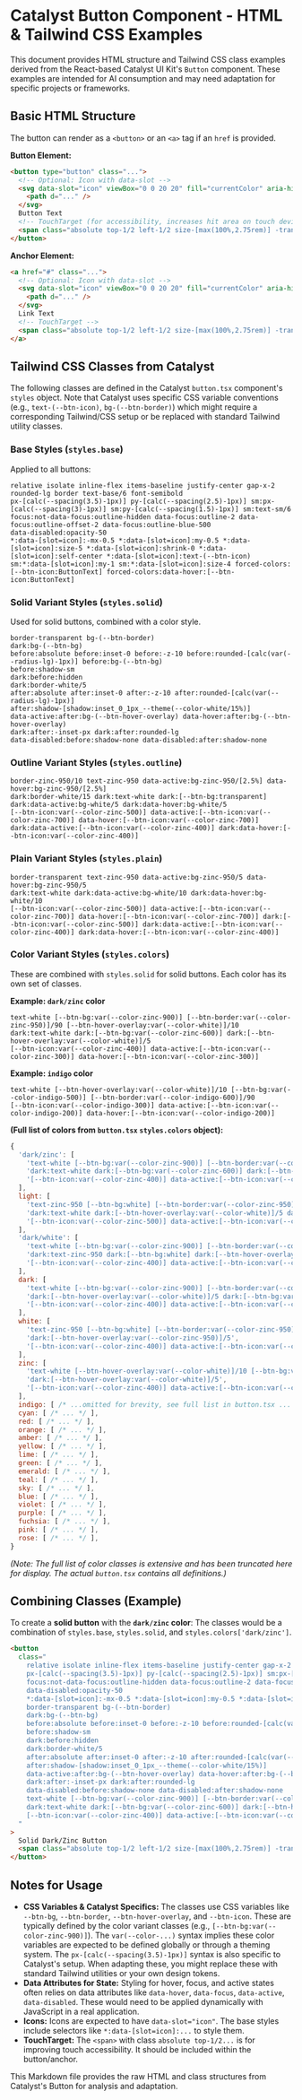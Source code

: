 # Catalyst Button Component - HTML & Tailwind CSS Examples

This document provides HTML structure and Tailwind CSS class examples derived from the React-based Catalyst UI Kit's `Button` component. These examples are intended for AI consumption and may need adaptation for specific projects or frameworks.

## Basic HTML Structure

The button can render as a `<button>` or an `<a>` tag if an `href` is provided.

**Button Element:**
```html
<button type="button" class="...">
  <!-- Optional: Icon with data-slot -->
  <svg data-slot="icon" viewBox="0 0 20 20" fill="currentColor" aria-hidden="true">
    <path d="..." />
  </svg>
  Button Text
  <!-- TouchTarget (for accessibility, increases hit area on touch devices) -->
  <span class="absolute top-1/2 left-1/2 size-[max(100%,2.75rem)] -translate-x-1/2 -translate-y-1/2 pointer-fine:hidden" aria-hidden="true"></span>
</button>
```

**Anchor Element:**
```html
<a href="#" class="...">
  <!-- Optional: Icon with data-slot -->
  <svg data-slot="icon" viewBox="0 0 20 20" fill="currentColor" aria-hidden="true">
    <path d="..." />
  </svg>
  Link Text
  <!-- TouchTarget -->
  <span class="absolute top-1/2 left-1/2 size-[max(100%,2.75rem)] -translate-x-1/2 -translate-y-1/2 pointer-fine:hidden" aria-hidden="true"></span>
</a>
```

## Tailwind CSS Classes from Catalyst

The following classes are defined in the Catalyst `button.tsx` component's `styles` object. Note that Catalyst uses specific CSS variable conventions (e.g., `text-(--btn-icon)`, `bg-(--btn-border)`) which might require a corresponding Tailwind/CSS setup or be replaced with standard Tailwind utility classes.

### Base Styles (`styles.base`)
Applied to all buttons:
```plaintext
relative isolate inline-flex items-baseline justify-center gap-x-2 rounded-lg border text-base/6 font-semibold
px-[calc(--spacing(3.5)-1px)] py-[calc(--spacing(2.5)-1px)] sm:px-[calc(--spacing(3)-1px)] sm:py-[calc(--spacing(1.5)-1px)] sm:text-sm/6
focus:not-data-focus:outline-hidden data-focus:outline-2 data-focus:outline-offset-2 data-focus:outline-blue-500
data-disabled:opacity-50
*:data-[slot=icon]:-mx-0.5 *:data-[slot=icon]:my-0.5 *:data-[slot=icon]:size-5 *:data-[slot=icon]:shrink-0 *:data-[slot=icon]:self-center *:data-[slot=icon]:text-(--btn-icon) sm:*:data-[slot=icon]:my-1 sm:*:data-[slot=icon]:size-4 forced-colors:[--btn-icon:ButtonText] forced-colors:data-hover:[--btn-icon:ButtonText]
```

### Solid Variant Styles (`styles.solid`)
Used for solid buttons, combined with a color style.
```plaintext
border-transparent bg-(--btn-border)
dark:bg-(--btn-bg)
before:absolute before:inset-0 before:-z-10 before:rounded-[calc(var(--radius-lg)-1px)] before:bg-(--btn-bg)
before:shadow-sm
dark:before:hidden
dark:border-white/5
after:absolute after:inset-0 after:-z-10 after:rounded-[calc(var(--radius-lg)-1px)]
after:shadow-[shadow:inset_0_1px_--theme(--color-white/15%)]
data-active:after:bg-(--btn-hover-overlay) data-hover:after:bg-(--btn-hover-overlay)
dark:after:-inset-px dark:after:rounded-lg
data-disabled:before:shadow-none data-disabled:after:shadow-none
```

### Outline Variant Styles (`styles.outline`)
```plaintext
border-zinc-950/10 text-zinc-950 data-active:bg-zinc-950/[2.5%] data-hover:bg-zinc-950/[2.5%]
dark:border-white/15 dark:text-white dark:[--btn-bg:transparent] dark:data-active:bg-white/5 dark:data-hover:bg-white/5
[--btn-icon:var(--color-zinc-500)] data-active:[--btn-icon:var(--color-zinc-700)] data-hover:[--btn-icon:var(--color-zinc-700)] dark:data-active:[--btn-icon:var(--color-zinc-400)] dark:data-hover:[--btn-icon:var(--color-zinc-400)]
```

### Plain Variant Styles (`styles.plain`)
```plaintext
border-transparent text-zinc-950 data-active:bg-zinc-950/5 data-hover:bg-zinc-950/5
dark:text-white dark:data-active:bg-white/10 dark:data-hover:bg-white/10
[--btn-icon:var(--color-zinc-500)] data-active:[--btn-icon:var(--color-zinc-700)] data-hover:[--btn-icon:var(--color-zinc-700)] dark:[--btn-icon:var(--color-zinc-500)] dark:data-active:[--btn-icon:var(--color-zinc-400)] dark:data-hover:[--btn-icon:var(--color-zinc-400)]
```

### Color Variant Styles (`styles.colors`)
These are combined with `styles.solid` for solid buttons. Each color has its own set of classes.

**Example: `dark/zinc` color**
```plaintext
text-white [--btn-bg:var(--color-zinc-900)] [--btn-border:var(--color-zinc-950)]/90 [--btn-hover-overlay:var(--color-white)]/10
dark:text-white dark:[--btn-bg:var(--color-zinc-600)] dark:[--btn-hover-overlay:var(--color-white)]/5
[--btn-icon:var(--color-zinc-400)] data-active:[--btn-icon:var(--color-zinc-300)] data-hover:[--btn-icon:var(--color-zinc-300)]
```

**Example: `indigo` color**
```plaintext
text-white [--btn-hover-overlay:var(--color-white)]/10 [--btn-bg:var(--color-indigo-500)] [--btn-border:var(--color-indigo-600)]/90
[--btn-icon:var(--color-indigo-300)] data-active:[--btn-icon:var(--color-indigo-200)] data-hover:[--btn-icon:var(--color-indigo-200)]
```

**(Full list of colors from `button.tsx` `styles.colors` object):**
```javascript
{
  'dark/zinc': [
    'text-white [--btn-bg:var(--color-zinc-900)] [--btn-border:var(--color-zinc-950)]/90 [--btn-hover-overlay:var(--color-white)]/10',
    'dark:text-white dark:[--btn-bg:var(--color-zinc-600)] dark:[--btn-hover-overlay:var(--color-white)]/5',
    '[--btn-icon:var(--color-zinc-400)] data-active:[--btn-icon:var(--color-zinc-300)] data-hover:[--btn-icon:var(--color-zinc-300)]',
  ],
  light: [
    'text-zinc-950 [--btn-bg:white] [--btn-border:var(--color-zinc-950)]/10 [--btn-hover-overlay:var(--color-zinc-950)]/[2.5%] data-active:[--btn-border:var(--color-zinc-950)]/15 data-hover:[--btn-border:var(--color-zinc-950)]/15',
    'dark:text-white dark:[--btn-hover-overlay:var(--color-white)]/5 dark:[--btn-bg:var(--color-zinc-800)]',
    '[--btn-icon:var(--color-zinc-500)] data-active:[--btn-icon:var(--color-zinc-700)] data-hover:[--btn-icon:var(--color-zinc-700)] dark:[--btn-icon:var(--color-zinc-500)] dark:data-active:[--btn-icon:var(--color-zinc-400)] dark:data-hover:[--btn-icon:var(--color-zinc-400)]',
  ],
  'dark/white': [
    'text-white [--btn-bg:var(--color-zinc-900)] [--btn-border:var(--color-zinc-950)]/90 [--btn-hover-overlay:var(--color-white)]/10',
    'dark:text-zinc-950 dark:[--btn-bg:white] dark:[--btn-hover-overlay:var(--color-zinc-950)]/5',
    '[--btn-icon:var(--color-zinc-400)] data-active:[--btn-icon:var(--color-zinc-300)] data-hover:[--btn-icon:var(--color-zinc-300)] dark:[--btn-icon:var(--color-zinc-500)] dark:data-active:[--btn-icon:var(--color-zinc-400)] dark:data-hover:[--btn-icon:var(--color-zinc-400)]',
  ],
  dark: [
    'text-white [--btn-bg:var(--color-zinc-900)] [--btn-border:var(--color-zinc-950)]/90 [--btn-hover-overlay:var(--color-white)]/10',
    'dark:[--btn-hover-overlay:var(--color-white)]/5 dark:[--btn-bg:var(--color-zinc-800)]',
    '[--btn-icon:var(--color-zinc-400)] data-active:[--btn-icon:var(--color-zinc-300)] data-hover:[--btn-icon:var(--color-zinc-300)]',
  ],
  white: [
    'text-zinc-950 [--btn-bg:white] [--btn-border:var(--color-zinc-950)]/10 [--btn-hover-overlay:var(--color-zinc-950)]/[2.5%] data-active:[--btn-border:var(--color-zinc-950)]/15 data-hover:[--btn-border:var(--color-zinc-950)]/15',
    'dark:[--btn-hover-overlay:var(--color-zinc-950)]/5',
    '[--btn-icon:var(--color-zinc-400)] data-active:[--btn-icon:var(--color-zinc-500)] data-hover:[--btn-icon:var(--color-zinc-500)]',
  ],
  zinc: [
    'text-white [--btn-hover-overlay:var(--color-white)]/10 [--btn-bg:var(--color-zinc-600)] [--btn-border:var(--color-zinc-700)]/90',
    'dark:[--btn-hover-overlay:var(--color-white)]/5',
    '[--btn-icon:var(--color-zinc-400)] data-active:[--btn-icon:var(--color-zinc-300)] data-hover:[--btn-icon:var(--color-zinc-300)]',
  ],
  indigo: [ /* ...omitted for brevity, see full list in button.tsx ... */ ],
  cyan: [ /* ... */ ],
  red: [ /* ... */ ],
  orange: [ /* ... */ ],
  amber: [ /* ... */ ],
  yellow: [ /* ... */ ],
  lime: [ /* ... */ ],
  green: [ /* ... */ ],
  emerald: [ /* ... */ ],
  teal: [ /* ... */ ],
  sky: [ /* ... */ ],
  blue: [ /* ... */ ],
  violet: [ /* ... */ ],
  purple: [ /* ... */ ],
  fuchsia: [ /* ... */ ],
  pink: [ /* ... */ ],
  rose: [ /* ... */ ],
}
```
*(Note: The full list of color classes is extensive and has been truncated here for display. The actual `button.tsx` contains all definitions.)*

## Combining Classes (Example)

To create a **solid button** with the **`dark/zinc` color**:
The classes would be a combination of `styles.base`, `styles.solid`, and `styles.colors['dark/zinc']`.

```html
<button 
  class="
    relative isolate inline-flex items-baseline justify-center gap-x-2 rounded-lg border text-base/6 font-semibold
    px-[calc(--spacing(3.5)-1px)] py-[calc(--spacing(2.5)-1px)] sm:px-[calc(--spacing(3)-1px)] sm:py-[calc(--spacing(1.5)-1px)] sm:text-sm/6
    focus:not-data-focus:outline-hidden data-focus:outline-2 data-focus:outline-offset-2 data-focus:outline-blue-500
    data-disabled:opacity-50
    *:data-[slot=icon]:-mx-0.5 *:data-[slot=icon]:my-0.5 *:data-[slot=icon]:size-5 *:data-[slot=icon]:shrink-0 *:data-[slot=icon]:self-center *:data-[slot=icon]:text-(--btn-icon) sm:*:data-[slot=icon]:my-1 sm:*:data-[slot=icon]:size-4 forced-colors:[--btn-icon:ButtonText] forced-colors:data-hover:[--btn-icon:ButtonText]
    border-transparent bg-(--btn-border)
    dark:bg-(--btn-bg)
    before:absolute before:inset-0 before:-z-10 before:rounded-[calc(var(--radius-lg)-1px)] before:bg-(--btn-bg)
    before:shadow-sm
    dark:before:hidden
    dark:border-white/5
    after:absolute after:inset-0 after:-z-10 after:rounded-[calc(var(--radius-lg)-1px)]
    after:shadow-[shadow:inset_0_1px_--theme(--color-white/15%)]
    data-active:after:bg-(--btn-hover-overlay) data-hover:after:bg-(--btn-hover-overlay)
    dark:after:-inset-px dark:after:rounded-lg
    data-disabled:before:shadow-none data-disabled:after:shadow-none
    text-white [--btn-bg:var(--color-zinc-900)] [--btn-border:var(--color-zinc-950)]/90 [--btn-hover-overlay:var(--color-white)]/10
    dark:text-white dark:[--btn-bg:var(--color-zinc-600)] dark:[--btn-hover-overlay:var(--color-white)]/5
    [--btn-icon:var(--color-zinc-400)] data-active:[--btn-icon:var(--color-zinc-300)] data-hover:[--btn-icon:var(--color-zinc-300)]
  "
>
  Solid Dark/Zinc Button
  <span class="absolute top-1/2 left-1/2 size-[max(100%,2.75rem)] -translate-x-1/2 -translate-y-1/2 pointer-fine:hidden" aria-hidden="true"></span>
</button>
```

## Notes for Usage

*   **CSS Variables & Catalyst Specifics:** The classes use CSS variables like `--btn-bg`, `--btn-border`, `--btn-hover-overlay`, and `--btn-icon`. These are typically defined by the color variant classes (e.g., `[--btn-bg:var(--color-zinc-900)]`). The `var(--color-...)` syntax implies these color variables are expected to be defined globally or through a theming system. The `px-[calc(--spacing(3.5)-1px)]` syntax is also specific to Catalyst's setup. When adapting these, you might replace these with standard Tailwind utilities or your own design tokens.
*   **Data Attributes for State:** Styling for hover, focus, and active states often relies on data attributes like `data-hover`, `data-focus`, `data-active`, `data-disabled`. These would need to be applied dynamically with JavaScript in a real application.
*   **Icons:** Icons are expected to have `data-slot="icon"`. The base styles include selectors like `*:data-[slot=icon]:...` to style them.
*   **TouchTarget:** The `<span>` with class `absolute top-1/2...` is for improving touch accessibility. It should be included within the button/anchor.

This Markdown file provides the raw HTML and class structures from Catalyst's Button for analysis and adaptation.
